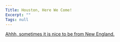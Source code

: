 ```yaml
---
Title: Houston, Here We Come!
Excerpt: ""
Tags: null
---
```

<a href="http://www.patriots.com">Ahhh, sometimes it is nice to be from New England.</a>